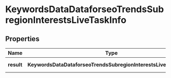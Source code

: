 # KeywordsDataDataforseoTrendsSubregionInterestsLiveTaskInfo

## Properties

| Name | Type | Description | Notes |
|------------ | ------------- | ------------- | -------------|
**result** | **KeywordsDataDataforseoTrendsSubregionInterestsLiveResultInfo[]** | array of results |[optional]|